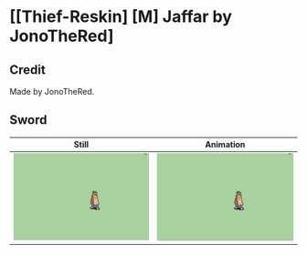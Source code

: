 # [\[Thief-Reskin\] \[M\] Jaffar by JonoTheRed]

## Credit

Made by JonoTheRed.

## Sword

| Still | Animation |
| :---: | :-------: |
| ![Sword still](./Sword_000.png) | ![Sword animation](./Sword.gif) |

